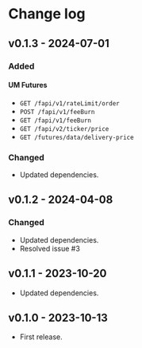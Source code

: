 # Change log

## v0.1.3 - 2024-07-01
### Added
#### UM Futures
- `GET /fapi/v1/rateLimit/order`
- `POST /fapi/v1/feeBurn`
- `GET /fapi/v1/feeBurn`
- `GET /fapi/v2/ticker/price`
- `GET /futures/data/delivery-price`

### Changed
- Updated dependencies.

## v0.1.2 - 2024-04-08
### Changed
- Updated dependencies.
- Resolved issue #3

## v0.1.1 - 2023-10-20
- Updated dependencies.

## v0.1.0 - 2023-10-13
- First release.

